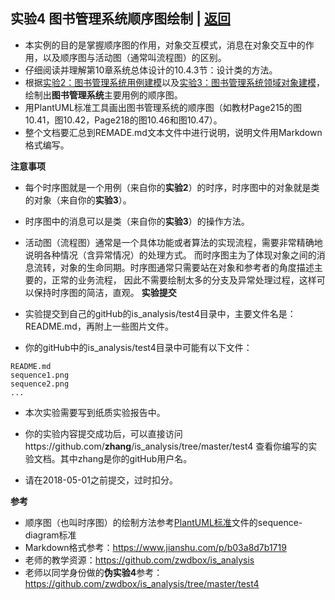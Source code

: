 ﻿<!-- markdownlint-disable MD033-->
<!-- 禁止MD033类型的警告 https://www.npmjs.com/package/markdownlint -->

## 实验4 图书管理系统顺序图绘制 | [返回](./README.md)

- 本实例的目的是掌握顺序图的作用，对象交互模式，消息在对象交互中的作用，以及顺序图与活动图（通常叫流程图）的区别。
- 仔细阅读并理解第10章系统总体设计的10.4.3节：设计类的方法。
- 根据[实验2：图书管理系统用例建模](./test2.md)以及[实验3：图书管理系统领域对象建模](./test3.md)，绘制出<b>图书管理系统</b>主要用例的顺序图。
- 用PlantUML标准工具画出图书管理系统的顺序图（如教材Page215的图10.41，图10.42，Page218的图10.46和图10.47）。
- 整个文档要汇总到REMADE.md文本文件中进行说明，说明文件用Markdown格式编写。

<b>注意事项</b>
- 每个时序图就是一个用例（来自你的<b>实验2</b>）的时序，时序图中的对象就是类的对象（来自你的<b>实验3</b>）。
- 时序图中的消息可以是类（来自你的<b>实验3</b>）的操作方法。
- 活动图（流程图）通常是一个具体功能或者算法的实现流程，需要非常精确地说明各种情况（含异常情况）的处理方式。
而时序图主为了体现对象之间的消息流转，对象的生命同期。时序图通常只需要站在对象和参考者的角度描述主要的，正常的业务流程，
因此不需要绘制太多的分支及异常处理过程，这样可以保持时序图的简洁，直观。
<b>实验提交</b>

- 实验提交到自己的gitHub的is_analysis/test4目录中，主要文件名是：README.md，再附上一些图片文件。
- 你的gitHub中的is_analysis/test4目录中可能有以下文件：

``` filelist
README.md
sequence1.png
sequence2.png
...
```

- 本次实验需要写到纸质实验报告中。

- 你的实验内容提交成功后，可以直接访问https://github.com/<b>zhang</b>/is_analysis/tree/master/test4
查看你编写的实验文档。其中zhang是你的gitHub用户名。

- 请在2018-05-01之前提交，过时扣分。

<b>参考</b>

- 顺序图（也叫时序图）的绘制方法参考[PlantUML标准](http://plantuml.com/sequence-diagram)文件的sequence-diagram标准
- Markdown格式参考：https://www.jianshu.com/p/b03a8d7b1719
- 老师的教学资源：https://github.com/zwdbox/is_analysis
- 老师以同学身份做的<b>伪实验4</b>参考：https://github.com/zwdbox/is_analysis/tree/master/test4